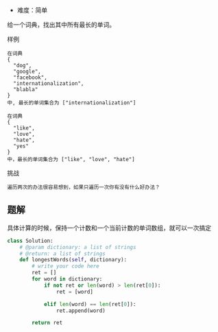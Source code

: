 + 难度：简单

给一个词典，找出其中所有最长的单词。

样例

    在词典
    {
      "dog",
      "google",
      "facebook",
      "internationalization",
      "blabla"
    }
    中, 最长的单词集合为 ["internationalization"]
    
    在词典
    {
      "like",
      "love",
      "hate",
      "yes"
    }
    中，最长的单词集合为 ["like", "love", "hate"]

挑战

    遍历两次的办法很容易想到，如果只遍历一次你有没有什么好办法？

## 题解

具体计算的时候，保持一个计数和一个当前计数的单词数组，就可以一次搞定

```python
class Solution:
    # @param dictionary: a list of strings
    # @return: a list of strings
    def longestWords(self, dictionary):
        # write your code here
        ret = []
        for word in dictionary:
            if not ret or len(word) > len(ret[0]):
                ret = [word]

            elif len(word) == len(ret[0]):
                ret.append(word)

        return ret

```